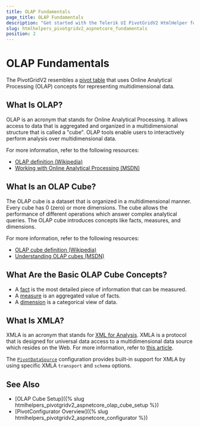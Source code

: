```yaml
---
title: OLAP Fundamentals
page_title: OLAP Fundamentals
description: "Get started with the Telerik UI PivotGridV2 HtmlHelper for {{ site.framework }} and review all fundamental OLAP concepts when binding the component to data by using OLAP services."
slug: htmlhelpers_pivotgridv2_aspnetcore_fundamentals
position: 2
---
```


# OLAP Fundamentals

The PivotGridV2 resembles a [pivot table](http://en.wikipedia.org/wiki/Pivot_table) that uses Online Analytical Processing (OLAP) concepts for representing multidimensional data.

## What Is OLAP?

OLAP is an acronym that stands for Online Analytical Processing. It allows access to data that is aggregated and organized in a multidimensional structure that is called a "cube". OLAP tools enable users to interactively perform analysis over multidimensional data.

For more information, refer to the following resources:
* [OLAP definition (Wikipedia)](http://en.wikipedia.org/wiki/Online_analytical_processing)
* [Working with Online Analytical Processing (MSDN)](http://msdn.microsoft.com/en-US/library/ms175367(v=SQL.90).aspx)

## What Is an OLAP Cube?

The OLAP cube is a dataset that is organized in a multidimensional manner. Every cube has 0 (zero) or more dimensions. The cube allows the performance of different operations which answer complex analytical queries. The OLAP cube introduces concepts like facts, measures, and dimensions.

For more information, refer to the following resources:
* [OLAP cube definition (Wikipedia)](https://en.wikipedia.org/wiki/OLAP_cube)
* [Understanding OLAP cubes (MSDN)](http://msdn.microsoft.com/en-us/library/aa140038%28v=office.10%29.aspx#odc_da_whatrcubes_topic2)

## What Are the Basic OLAP Cube Concepts?

* A [fact](http://social.technet.microsoft.com/wiki/contents/articles/1236.fact-olap.aspx) is the most detailed piece of information that can be measured.
* A [measure](http://social.technet.microsoft.com/wiki/contents/articles/1235.measure-group.aspx) is an aggregated value of facts.
* A [dimension](http://social.technet.microsoft.com/wiki/contents/articles/1192.dimension.aspx) is a categorical view of data.

## What Is XMLA?

XMLA is an acronym that stands for [XML for Analysis](http://en.wikipedia.org/wiki/XML_for_Analysis). XMLA is a protocol that is designed for universal data access to a multidimensional data source which resides on the Web. For more information, refer to [this article](http://technet.microsoft.com/en-us/library/ms187178(v=sql.90).aspx).

The [`PivotDataSource`](/api/pivotdatasource) configuration provides built-in support for XMLA by using specific XMLA `transport` and `schema` options.

## See Also

* [OLAP Cube Setup]({% slug htmlhelpers_pivotgridv2_aspnetcore_olap_cube_setup %})
* [PivotConfigurator Overview]({% slug htmlhelpers_pivotgridv2_aspnetcore_configurator %})
